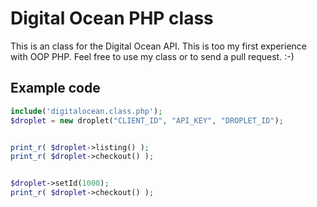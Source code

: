 Digital Ocean PHP class
============
This is an class for the Digital Ocean API. This is too my first experience with OOP PHP. Feel free to use my class or to send a pull request. :-)

Example code
-------
```php
include('digitalocean.class.php');
$droplet = new droplet("CLIENT_ID", "API_KEY", "DROPLET_ID");


print_r( $droplet->listing() );
print_r( $droplet->checkout() );


$droplet->setId(1000);
print_r( $droplet->checkout() );
```